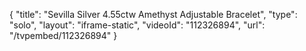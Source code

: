 {
    "title": "Sevilla Silver 4.55ctw Amethyst Adjustable Bracelet",
    "type": "solo",
    "layout": "iframe-static",
    "videoId": "112326894",
    "url": "\/tvpembed\/112326894"
}